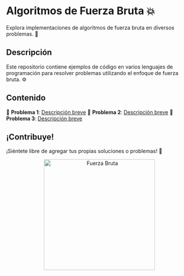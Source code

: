 # Algoritmos de Fuerza Bruta 💥

Explora implementaciones de algoritmos de fuerza bruta en diversos problemas. 🚀

## Descripción

Este repositorio contiene ejemplos de código en varios lenguajes de programación para resolver problemas utilizando el enfoque de fuerza bruta. ⚙️

## Contenido

📂 **Problema 1**: [Descripción breve](enlace_al_codigo)
📂 **Problema 2**: [Descripción breve](enlace_al_codigo)
📂 **Problema 3**: [Descripción breve](enlace_al_codigo)

## ¡Contribuye!

¡Siéntete libre de agregar tus propias soluciones o problemas! 🤝

<div align="center">
  <img src="enlace_a_una_imagen" alt="Fuerza Bruta" width="300"/>
</div>
